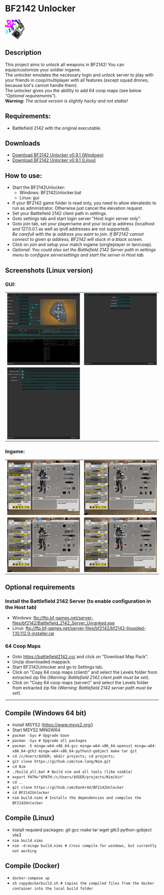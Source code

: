 # BF2142 Unlocker
![Logo](bf2142unlocker.png)

## Description
This project aims to unlock all weapons in BF2142! You can equip/customize your soldier ingame. <br />
The unlocker emulates the necessary login and unlock server to play with your friends in coop/multiplayer with all features (except squad drones, because bot's cannot handle them). <br />
The unlocker gives you the abillity to add 64 coop maps (see below *"Optional requirements"*). <br />
**Warning:** *The actual version is slightly hacky and not stable!*

## Requirements:
- Battlefield 2142 with the original executable.

## Downloads
- [Download BF2142 Unlocker v0.9.1 (Windows)](https://github.com/Dankr4d/BF2142Unlocker/releases/download/v0.9.1/BF2142Unlocker_v0.9.1_win.zip)
- [Download BF2142 Unlocker v0.9.1 (Linux)](https://github.com/Dankr4d/BF2142Unlocker/releases/download/v0.9.1/BF2142Unlocker_v0.9.1_linux.zip)

## How to use:
- Start the BF2142Unlocker:
  - Windows: BF2142Unlocker.bat
  - Linux: gui
- If your BF2142 game folder is read only, you need to allow elevatedio to run as administrator. Otherwise just cancel the elevation request.
- Set your Battlefield 2142 client path in settings.
- Goto settings tab and start login server "Host login server only".
- Goto join tab, set your playername and your local ip address (localhost and 127.0.0.1 as well as ipv6 addresses are not supported).
  <br />
  *Be carefull with the ip address you want to join. If BF2142 cannot connect to given ip address, BF2142 will stuck in a black screen.*
- Click on join and setup your match ingame (singleplayer or lan/coop).
- *Optional: You could also set the Battlefield 2142 Server path in settings menu to configure serversettings and start the server in Host tab.*


## Screenshots (Linux version)
### GUI:
|   |   |
| - | - |
| ![Host menu](screenshots/gui_host.png) | ![Join menu](screenshots/gui_join.png) |
| ![Settings menu](screenshots/gui_settings.png) |
### Ingame:
|   |   |
| - | - |
| ![Ingame Recon](screenshots/ingame_recon.png) | ![Ingame Assault](screenshots/ingame_assault.png) |
| ![Ingame Engineer](screenshots/ingame_engineer.png) | ![Ingame Support](screenshots/ingame_support.png) |

## Optional requirements
### Install the Battlefield 2142 Server (to enable configuration in the Host tab)
- Windows: ftp://ftp.bf-games.net/server-files/bf2142/Battlefield_2142_Server_Unranked.exe
- Linux: ftp://ftp.bf-games.net/server-files/bf2142/bf2142-linuxded-1.10.112.0-installer.rar
### 64 Coop Maps
- Goto https://battlefield2142.co/ and click on "Download Map Pack".
- Unzip downloaded mappack.
- Start BF2142Unlocker and go to Settings tab.
- Click on "Copy 64 coop maps (client)" and select the Levels folder from extracted zip file (*Warning: Battlefield 2142 client path must be set*).
- Click on "Copy 64 coop maps (server)" and select the Levels folder from extracted zip file (*Warning: Battlefield 2142 server path must be set*).

---

## Compile (Windows 64 bit)
- Install MSYS2 (https://www.msys2.org/)
- Start MSYS2 MINGW64
- `pacman -Syu # Upgrade base`
- `pacman -Syu # Upgrade all packages`
- `pacman -S mingw-w64-x86_64-gcc mingw-w64-x86_64-openssl mingw-w64-x86_64-gtk3 mingw-w64-x86_64-python3-gobject make tar git`
- `cd /c/Users/$USER; mkdir projects; cd projects;`
- `git clone https://github.com/nim-lang/Nim.git`
- `cd Nim`
- `./build_all.bat # Build nim and all tools (like nimble)`
- `export PATH="$PATH:/c/Users/$USER/projects/Nim/bin"`
- `cd ..`
- `git clone https://github.com/Dankr4d/BF2142Unlocker`
- `cd BF2142Unlocker`
- `nim build.nims # Installs the dependencies and compiles the BF2142Unlocker`

## Compile (Linux)
- Install requierd packages: git gcc make tar wget gtk3 python-gobject vte3
- `nim build.nims`
- `nim -d:mingw build.nims # Cross compile for windows, but currently not working`

## Compile (Docker)
- `docker-compose up`
- `sh copydockerbuild.sh # Copies the compiled files from the docker container into the local build folder`
